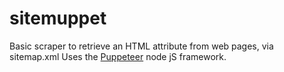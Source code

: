 # sitemuppet
Basic scraper to retrieve an HTML attribute from web pages, via sitemap.xml
Uses the [Puppeteer](https://pptr.dev/) node jS framework.
